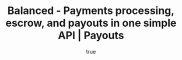 ---
title: Balanced - Payments processing, escrow, and payouts in one simple API | Payouts
template: payouts.html

pageTitle: Payouts
body_class: payouts

subtitle:
  heading: Pay your sellers with ACH direct deposit. Funds are deposited the next business day for U.S. bank accounts and same business day for Wells Fargo accounts.

howItWorks:
  title: How it works
  body: Integrate Balanced's full marketplace solution to manage your processing and payout needs. You may also use payouts<br />as a stand-alone product.

withProcessing:
  title: THE FULL MARKETPLACE SOLUTION
  body: With Balanced's card processing and ACH debits,<br />money from your buyers is placed into an order-specific <br />escrow on behalf of the seller until you're ready to pay out.
  process1: Debit the <br />buyer's credit card<br />or bank account
  process2: Funds are grouped into order-specific escrows, linking the buyer and seller together
  process3: Pay out your<br />seller(s) and collect<br />your marketplace fee

payoutsOnly:
  title: PAYOUTS ONLY
  body: Simply fund your escrow (held by Balanced)<br />with your marketplace's bank account to pay<br />your sellers.
  process1: Preload your escrow balance by debiting the marketplace's bank account
  process2: Funds are deposited<br />in the general<br />escrow balance in <br />4 business days
  process3: Pay out your sellers from your general escrow balance

viewAPaymentsScenario:
  button: VIEW A PAYMENTS SCENARIO

paymentSchedule:
  title: Payment schedule
  body: Balanced will batch payouts for submission each weekday. The ACH network operates only on banking days, so submission will not occur on bank holidays.

submissionTimes:
  title: ACH PAYOUTS SUBMISSION TIMES
  time: "3:00"
  timezone: PM PACIFIC

bankHolidays:
  title: BANK HOLIDAYS (2013)
  list:
    - label: row0
      row:
        - label: New Year's Day
          date: Jan 1
        - label: Labor Day
          date: Sep 2
    - label: row1
      row:
        - label: Martin Luther King, Jr's Birthday
          date: Jan 21
        - label: Columbus Day
          date: Oct 14
    - label: row2
      row:
        - label: Washington's Birthday
          date: Feb 18
        - label: Veterans Day
          date: Nov 11
    - label: row3
      row:
        - label: Memorial Day
          date: May 27
        - label: Thanksgiving Day
          date: Nov 28
    - label: row4
      row:
        - label: Independence Day
          date: Jul 4
        - label: Christmas Day
          date: Dec 25

collectingBankInfo:
  title: Collecting bank account info
  body: To issue a payout, collect the bank account holder's name, routing number, account number, and account type.
  learnLink: Demo our bank account form

payoutStatus:
  title: Payout status
  body: The status of a payout is updated<br />throughout its lifecycle. Follow our best<br />practices guide minimize payout failures.

reversingAPayout:
  title: Reversing a payout
  body: You may reverse a payout in<br />order to retrieve funds back<br />from the seller.

bankStatementDescriptor:
  title: Bank statement descriptor
  body: Modify the bank statement<br />soft descriptor on a<br />per-transaction basis.
  learnLink: "Learn more about setting<br />the soft descriptor"
  limit: "Bank statement soft descriptor max. character length: 14"

payoutsPricing:
  title: Pricing
  payingYourSellers: Paying your sellers (Same-day / Next-day ACH deposit)
  payingToYourBank: Paying to your bank account
  reversal: Reversal
  failure: Failure
  preloading: Preloading your escrow

tryTheDashboard:
  body: Get started today.
  button: TRY THE DASHBOARD

---